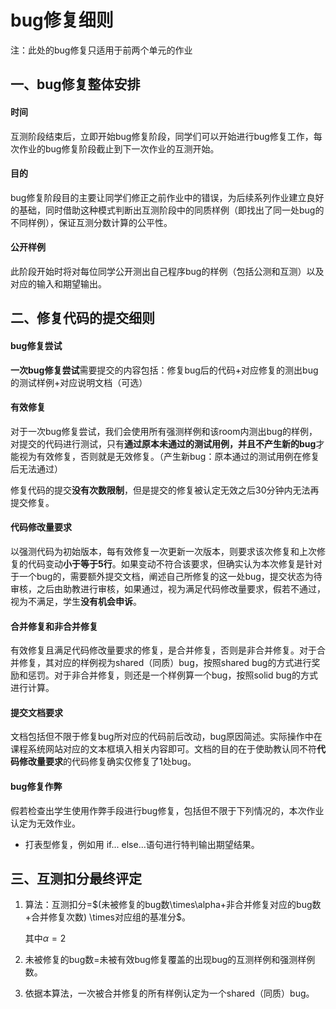 # bug修复细则

注：此处的bug修复只适用于前两个单元的作业

## 一、bug修复整体安排

#### 时间

互测阶段结束后，立即开始bug修复阶段，同学们可以开始进行bug修复工作，每次作业的bug修复阶段截止到下一次作业的互测开始。

#### 目的

bug修复阶段目的主要让同学们修正之前作业中的错误，为后续系列作业建立良好的基础，同时借助这种模式判断出互测阶段中的同质样例（即找出了同一处bug的不同样例），保证互测分数计算的公平性。

#### 公开样例

此阶段开始时将对每位同学公开测出自己程序bug的样例（包括公测和互测）以及对应的输入和期望输出。

## 二、修复代码的提交细则

#### bug修复尝试

**一次bug修复尝试**需要提交的内容包括：修复bug后的代码+对应修复的测出bug的测试样例+对应说明文档（可选）

#### 有效修复

对于一次bug修复尝试，我们会使用所有强测样例和该room内测出bug的样例，对提交的代码进行测试，只有**通过原本未通过的测试用例，并且不产生新的bug**才能视为有效修复，否则就是无效修复。（产生新bug：原本通过的测试用例在修复后无法通过）

修复代码的提交**没有次数限制**，但是提交的修复被认定无效之后30分钟内无法再提交修复。

#### 代码修改量要求

以强测代码为初始版本，每有效修复一次更新一次版本，则要求该次修复和上次修复的代码变动**小于等于5行**。如果变动不符合该要求，但确实认为本次修复是针对于一个bug的，需要额外提交文档，阐述自己所修复的这一处bug，提交状态为待审核，之后由助教进行审核，如果通过，视为满足代码修改量要求，假若不通过，视为不满足，学生**没有机会申诉**。

#### **合并修复和非合并修复**

有效修复且满足代码修改量要求的修复，是合并修复，否则是非合并修复。对于合并修复，其对应的样例视为shared（同质）bug，按照shared bug的方式进行奖励和惩罚。对于非合并修复，则还是一个样例算一个bug，按照solid bug的方式进行计算。

#### 提交文档要求

文档包括但不限于修复bug所对应的代码前后改动，bug原因简述。实际操作中在课程系统网站对应的文本框填入相关内容即可。文档的目的在于使助教认同不符**代码修改量要求**的代码修复确实仅修复了1处bug。

#### bug修复作弊

假若检查出学生使用作弊手段进行bug修复，包括但不限于下列情况的，本次作业认定为无效作业。

- 打表型修复，例如用 if... else...语句进行特判输出期望结果。

## 三、互测扣分最终评定

1. 算法：互测扣分=$(未被修复的bug数\times\alpha+非合并修复对应的bug数+合并修复次数) \times对应组的基准分$。

   其中$\alpha=2$

2. 未被修复的bug数=未被有效bug修复覆盖的出现bug的互测样例和强测样例数。

3. 依据本算法，一次被合并修复的所有样例认定为一个shared（同质）bug。
